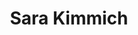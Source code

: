 ---
title: "Sara Kimmich"
presenter_id: sara_kimmich
permalink: /member_full_publications/sara_kimmich
layout: member_all_publications
---